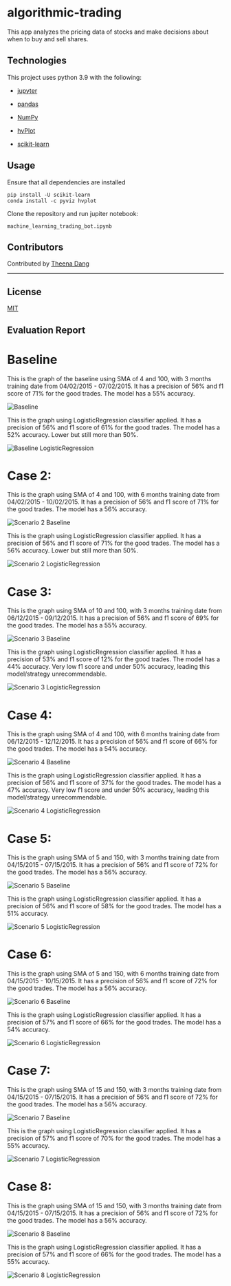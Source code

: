 # algorithmic-trading

This app analyzes the pricing data of stocks and make decisions about when to buy and sell shares.

## Technologies

This project uses python 3.9 with the following:

* [jupyter](https://jupyter.org/)

* [pandas](https://pandas.pydata.org/)

* [NumPy](https://numpy.org/)

* [hvPlot](https://hvplot.holoviz.org/)

* [scikit-learn](https://scikit-learn.org/)


## Usage

Ensure that all dependencies are installed
```
pip install -U scikit-learn
conda install -c pyviz hvplot
```

Clone the repository and run jupiter notebook:
```
machine_learning_trading_bot.ipynb 
```


## Contributors

Contributed by [Theena Dang](maria.cristina.dang@gmail.com)

---

## License

[MIT](LICENSE)


## Evaluation Report

# Baseline
This is the graph of the baseline using SMA of 4 and 100, with 3 months training date from 04/02/2015 - 07/02/2015. It has a precision of 56% and f1 score of 71% for the good trades. The model has a 55% accuracy.

![Baseline](/images/scenario1_plot.png)


This is the graph using LogisticRegression classifier applied. It has a precision of 56% and f1 score of 61% for the good trades. The model has a 52% accuracy. Lower but still more than 50%.


![Baseline LogisticRegression](/images/scenario1_test_plot.png)

# Case 2:

This is the graph using SMA of 4 and 100, with 6 months training date from 04/02/2015 - 10/02/2015. It has a precision of 56% and f1 score of 71% for the good trades. The model has a 56% accuracy.

![Scenario 2 Baseline](/images/scenario2_plot.png)


This is the graph using LogisticRegression classifier applied. It has a precision of 56% and f1 score of 71% for the good trades. The model has a 56% accuracy. Lower but still more than 50%.


![Scenario 2 LogisticRegression](/images/scenario2_test_plot.png)


# Case 3:

This is the graph using SMA of 10 and 100, with 3 months training date from 06/12/2015 - 09/12/2015. It has a precision of 56% and f1 score of 69% for the good trades. The model has a 55% accuracy.

![Scenario 3 Baseline](/images/scenario3_plot.png)


This is the graph using LogisticRegression classifier applied. It has a precision of 53% and f1 score of 12% for the good trades. The model has a 44% accuracy. Very low f1 score and under 50% accuracy, leading this model/strategy unrecommendable.


![Scenario 3 LogisticRegression](/images/scenario3_test_plot.png)

# Case 4:

This is the graph using SMA of 4 and 100, with 6 months training date from 06/12/2015 - 12/12/2015. It has a precision of 56% and f1 score of 66% for the good trades. The model has a 54% accuracy.

![Scenario 4 Baseline](/images/scenario4_plot.png)


This is the graph using LogisticRegression classifier applied. It has a precision of 56% and f1 score of 37% for the good trades. The model has a 47% accuracy. Very low f1 score and under 50% accuracy, leading this model/strategy unrecommendable.


![Scenario 4 LogisticRegression](/images/scenario4_test_plot.png)

# Case 5:

This is the graph using SMA of 5 and 150, with 3 months training date from 04/15/2015 - 07/15/2015. It has a precision of 56% and f1 score of 72% for the good trades. The model has a 56% accuracy.

![Scenario 5 Baseline](/images/scenario5_plot.png)


This is the graph using LogisticRegression classifier applied. It has a precision of 56% and f1 score of 58% for the good trades. The model has a 51% accuracy.


![Scenario 5 LogisticRegression](/images/scenario5_test_plot.png)

# Case 6:

This is the graph using SMA of 5 and 150, with 6 months training date from 04/15/2015 - 10/15/2015. It has a precision of 56% and f1 score of 72% for the good trades. The model has a 56% accuracy.

![Scenario 6 Baseline](/images/scenario6_plot.png)


This is the graph using LogisticRegression classifier applied. It has a precision of 57% and f1 score of 66% for the good trades. The model has a 54% accuracy.


![Scenario 6 LogisticRegression](/images/scenario6_test_plot.png)

# Case 7:

This is the graph using SMA of 15 and 150, with 3 months training date from 04/15/2015 - 07/15/2015. It has a precision of 56% and f1 score of 72% for the good trades. The model has a 56% accuracy.

![Scenario 7 Baseline](/images/scenario7_plot.png)


This is the graph using LogisticRegression classifier applied. It has a precision of 57% and f1 score of 70% for the good trades. The model has a 55% accuracy.


![Scenario 7 LogisticRegression](/images/scenario7_test_plot.png)

# Case 8:

This is the graph using SMA of 15 and 150, with 3 months training date from 04/15/2015 - 07/15/2015. It has a precision of 56% and f1 score of 72% for the good trades. The model has a 56% accuracy.

![Scenario 8 Baseline](/images/scenario8_plot.png)


This is the graph using LogisticRegression classifier applied. It has a precision of 57% and f1 score of 66% for the good trades. The model has a 55% accuracy.


![Scenario 8 LogisticRegression](/images/scenario8_test_plot.png)





